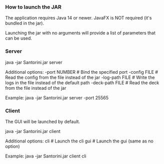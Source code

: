 ### How to launch the JAR ###

The application requires Java 14 or newer.
JavaFX is NOT required (it's bundled in the jar).

Launching the jar with no arguments will provide a list of parameters that can be used.



### Server

java -jar Santorini.jar server

Additional options:
-port NUMBER 		# Bind the specified port
-config FILE 		# Read the config from the file instead of the jar
-log-path FILE 		# Write the logs in the file instead of the default path
-deck-path FILE 	# Read the deck from the file instead of the jar

Example: java -jar Santorini.jar server -port 25565



### Client

The GUI will be launched by default.

java -jar Santorini.jar client

Additional options:
cli 				# Launch the cli
gui 				# Launch the gui (same as no option)

Example: java -jar Santorini.jar client cli
